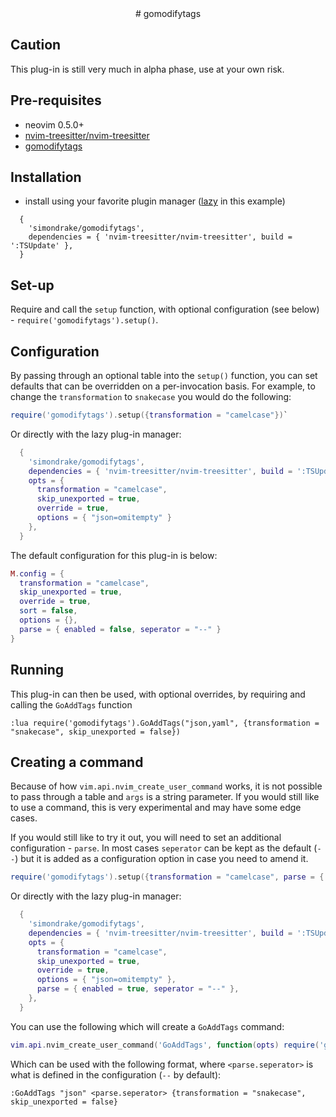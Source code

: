 <div align="center">
# gomodifytags
</div>

## Caution
This plug-in is still very much in alpha phase, use at your own risk.

## Pre-requisites
* neovim 0.5.0+
* [nvim-treesitter/nvim-treesitter](https://github.com/nvim-treesitter/nvim-treesitter)
* [gomodifytags](https://github.com/fatih/gomodifytags)

## Installation
* install using your favorite plugin manager ([lazy](https://github.com/folke/lazy.nvim) in this example)

```vim
  {
    'simondrake/gomodifytags',
    dependencies = { 'nvim-treesitter/nvim-treesitter', build = ':TSUpdate' },
  }
```
## Set-up

Require and call the `setup` function, with optional configuration (see below) - `require('gomodifytags').setup()`.

## Configuration

By passing through an optional table into the `setup()` function, you can set defaults that can be overridden on a per-invocation basis. For example, to change the `transformation` to `snakecase` you would do the following:

```lua
require('gomodifytags').setup({transformation = "camelcase"})`
```

Or directly with the lazy plug-in manager:

```lua
  {
    'simondrake/gomodifytags',
    dependencies = { 'nvim-treesitter/nvim-treesitter', build = ':TSUpdate' },
    opts = {
      transformation = "camelcase",
      skip_unexported = true,
      override = true,
      options = { "json=omitempty" }
    },
  }
```

The default configuration for this plug-in is below:

```lua
M.config = {
  transformation = "camelcase",
  skip_unexported = true,
  override = true,
  sort = false,
  options = {},
  parse = { enabled = false, seperator = "--" }
}
```

## Running

This plug-in can then be used, with optional overrides, by requiring and calling the `GoAddTags` function

```vim
:lua require('gomodifytags').GoAddTags("json,yaml", {transformation = "snakecase", skip_unexported = false})
```

## Creating a command

Because of how `vim.api.nvim_create_user_command` works, it is not possible to pass through a table and `args` is a string parameter. If you would still like to use a command, this is very experimental and may have some edge cases.

If you would still like to try it out, you will need to set an additional configuration - `parse`. In most cases `seperator` can be kept as the default (`--`) but it is added as a configuration option in case you need to amend it.

```lua
require('gomodifytags').setup({transformation = "camelcase", parse = { enabled = true, seperator = "--" }})`
```

Or directly with the lazy plug-in manager:

```lua
  {
    'simondrake/gomodifytags',
    dependencies = { 'nvim-treesitter/nvim-treesitter', build = ':TSUpdate' },
    opts = {
      transformation = "camelcase",
      skip_unexported = true,
      override = true,
      options = { "json=omitempty" },
      parse = { enabled = true, seperator = "--" },
    },
  }
```

You can use the following which will create a `GoAddTags` command:

```lua
vim.api.nvim_create_user_command('GoAddTags', function(opts) require('gomodifytags').GoAddTags(opts.fargs[1], opts.args) end, { nargs = "+" })
```

Which can be used with the following format, where `<parse.seperator>` is what is defined in the configuration (`--` by default):

```vim
:GoAddTags "json" <parse.seperator> {transformation = "snakecase", skip_unexported = false}
```
